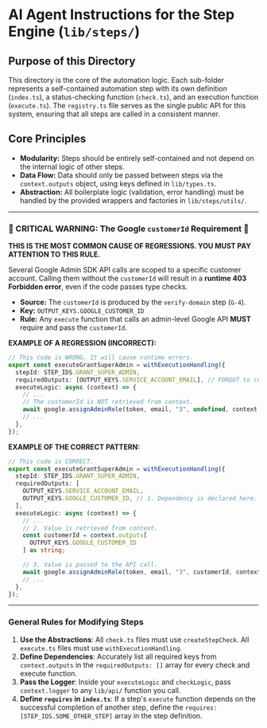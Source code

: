 # AI Agent Instructions for the Step Engine (`lib/steps/`)

## Purpose of this Directory

This directory is the core of the automation logic. Each sub-folder represents a self-contained automation step with its own definition (`index.ts`), a status-checking function (`check.ts`), and an execution function (`execute.ts`). The `registry.ts` file serves as the single public API for this system, ensuring that all steps are called in a consistent manner.

## Core Principles

- **Modularity:** Steps should be entirely self-contained and not depend on the internal logic of other steps.
- **Data Flow:** Data should only be passed between steps via the `context.outputs` object, using keys defined in `lib/types.ts`.
- **Abstraction:** All boilerplate logic (validation, error handling) must be handled by the provided wrappers and factories in `lib/steps/utils/`.

---

### 🚨 CRITICAL WARNING: The Google `customerId` Requirement 🚨

**THIS IS THE MOST COMMON CAUSE OF REGRESSIONS. YOU MUST PAY ATTENTION TO THIS RULE.**

Several Google Admin SDK API calls are scoped to a specific customer account. Calling them without the `customerId` will result in a **runtime 403 Forbidden error**, even if the code passes type checks.

- **Source:** The `customerId` is produced by the `verify-domain` step (`G-4`).
- **Key:** `OUTPUT_KEYS.GOOGLE_CUSTOMER_ID`
- **Rule:** Any `execute` function that calls an admin-level Google API **MUST** require and pass the `customerId`.

**EXAMPLE OF A REGRESSION (INCORRECT):**

```typescript
// This code is WRONG. It will cause runtime errors.
export const executeGrantSuperAdmin = withExecutionHandling({
  stepId: STEP_IDS.GRANT_SUPER_ADMIN,
  requiredOutputs: [OUTPUT_KEYS.SERVICE_ACCOUNT_EMAIL], // FORGOT to require customerId
  executeLogic: async (context) => {
    // ...
    // The customerId is NOT retrieved from context.
    await google.assignAdminRole(token, email, "3", undefined, context.logger); // ERROR: Passing undefined
    // ...
  },
});
```

**EXAMPLE OF THE CORRECT PATTERN:**

```typescript
// This code is CORRECT.
export const executeGrantSuperAdmin = withExecutionHandling({
  stepId: STEP_IDS.GRANT_SUPER_ADMIN,
  requiredOutputs: [
    OUTPUT_KEYS.SERVICE_ACCOUNT_EMAIL,
    OUTPUT_KEYS.GOOGLE_CUSTOMER_ID, // 1. Dependency is declared here.
  ],
  executeLogic: async (context) => {
    // ...
    // 2. Value is retrieved from context.
    const customerId = context.outputs[
      OUTPUT_KEYS.GOOGLE_CUSTOMER_ID
    ] as string;

    // 3. Value is passed to the API call.
    await google.assignAdminRole(token, email, "3", customerId, context.logger);
    // ...
  },
});
```

---

### General Rules for Modifying Steps

1. **Use the Abstractions**: All `check.ts` files must use `createStepCheck`. All `execute.ts` files must use `withExecutionHandling`.
2. **Define Dependencies**: Accurately list all required keys from `context.outputs` in the `requiredOutputs: []` array for every check and execute function.
3. **Pass the Logger**: Inside your `executeLogic` and `checkLogic`, pass `context.logger` to any `lib/api/` function you call.
4. **Define `requires` in `index.ts`**: If a step's `execute` function depends on the successful completion of another step, define the `requires: [STEP_IDS.SOME_OTHER_STEP]` array in the step definition.
